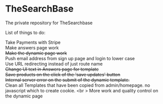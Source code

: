 # TheSearchBase
The private repository for TheSearchbase

List of things to do:

Take Payments with Stripe<br />
Make answers page work<br />
~~Make the dynamic page work~~<br />
Push email address from sign up page and login to lower case <br />
Use URL redirecting instead of just route name <br />
~~Change UI text in Answers page for template~~ <br />
~~Save products on the click of the 'save updates' button~~ <br />
~~Internal server error on the submit of the dynamic template.~~ <br />
Clean all Templates that have been copied from admin/homepage. no javascript which to create cookie. <br \>
More work and quality control on the dynamic page <br />

